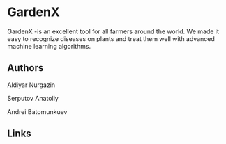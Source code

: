 # GardenX

GardenX -is an excellent tool for all farmers around the world. We made it easy to recognize diseases on plants and treat them well with advanced machine learning algorithms.

## Authors

Aldiyar Nurgazin

Serputov Anatoliy

Andrei Batomunkuev

## Links
